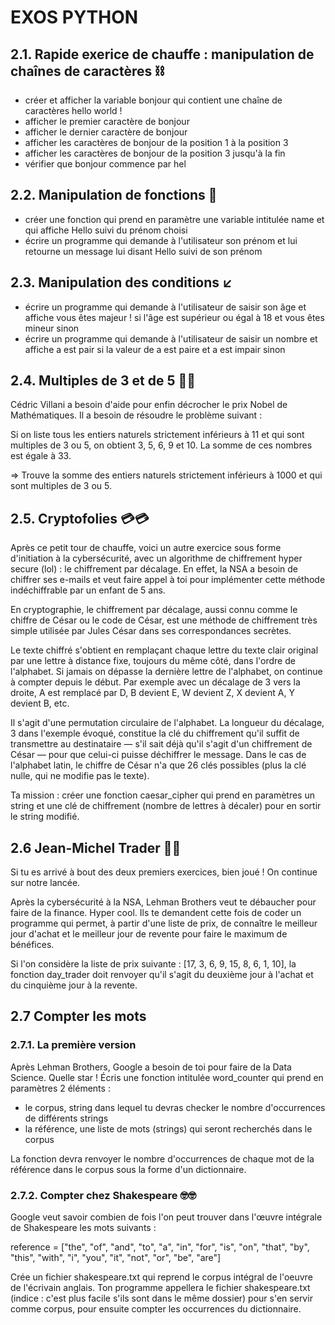 # EXOS PYTHON

## 2.1. Rapide exerice de chauffe : manipulation de chaînes de caractères ⛓

- créer et afficher la variable bonjour qui contient une chaîne de caractères hello world !
- afficher le premier caractère de bonjour
- afficher le dernier caractère de bonjour
- afficher les caractères de bonjour de la position 1 à la position 3
- afficher les caractères de bonjour de la position 3 jusqu'à la fin
- vérifier que bonjour commence par hel

## 2.2. Manipulation de fonctions 🔗

- créer une fonction qui prend en paramètre une variable intitulée name et qui affiche Hello suivi du prénom choisi
- écrire un programme qui demande à l'utilisateur son prénom et lui retourne un message lui disant Hello suivi de son prénom

## 2.3. Manipulation des conditions ↙️

- écrire un programme qui demande à l'utilisateur de saisir son âge et affiche vous êtes majeur ! si l'âge est supérieur ou égal à 18 et vous êtes mineur sinon
- écrire un programme qui demande à l'utilisateur de saisir un nombre et affiche a est pair si la valeur de a est paire et a est impair sinon

## 2.4. Multiples de 3 et de 5 🎲🎲

Cédric Villani a besoin d'aide pour enfin décrocher le prix Nobel de Mathématiques. Il a besoin de résoudre le problème suivant :

Si on liste tous les entiers naturels strictement inférieurs à 11 et qui sont multiples de 3 ou 5, on obtient 3, 5, 6, 9 et 10. La somme de ces nombres est égale à 33.

=> Trouve la somme des entiers naturels strictement inférieurs à 1000 et qui sont multiples de 3 ou 5.

## 2.5. Cryptofolies 💳💳

Après ce petit tour de chauffe, voici un autre exercice sous forme d'initiation à la cybersécurité, avec un algorithme de chiffrement hyper secure (lol) : le chiffrement par décalage. En effet, la NSA a besoin de chiffrer ses e-mails et veut faire appel à toi pour implémenter cette méthode indéchiffrable par un enfant de 5 ans.

En cryptographie, le chiffrement par décalage, aussi connu comme le chiffre de César ou le code de César, est une méthode de chiffrement très simple utilisée par Jules César dans ses correspondances secrètes.

Le texte chiffré s'obtient en remplaçant chaque lettre du texte clair original par une lettre à distance fixe, toujours du même côté, dans l'ordre de l'alphabet. Si jamais on dépasse la dernière lettre de l'alphabet, on continue à compter depuis le début. Par exemple avec un décalage de 3 vers la droite, A est remplacé par D, B devient E, W devient Z, X devient A, Y devient B, etc.

Il s'agit d'une permutation circulaire de l'alphabet. La longueur du décalage, 3 dans l'exemple évoqué, constitue la clé du chiffrement qu'il suffit de transmettre au destinataire — s'il sait déjà qu'il s'agit d'un chiffrement de César — pour que celui-ci puisse déchiffrer le message. Dans le cas de l'alphabet latin, le chiffre de César n'a que 26 clés possibles (plus la clé nulle, qui ne modifie pas le texte).

Ta mission : créer une fonction caesar_cipher qui prend en paramètres un string et une clé de chiffrement (nombre de lettres à décaler) pour en sortir le string modifié.

## 2.6 Jean-Michel Trader 💸💸

Si tu es arrivé à bout des deux premiers exercices, bien joué ! On continue sur notre lancée.

Après la cybersécurité à la NSA, Lehman Brothers veut te débaucher pour faire de la finance. Hyper cool. Ils te demandent cette fois de coder un programme qui permet, à partir d'une liste de prix, de connaître le meilleur jour d'achat et le meilleur jour de revente pour faire le maximum de bénéfices.

Si l'on considère la liste de prix suivante : [17, 3, 6, 9, 15, 8, 6, 1, 10], la fonction day_trader doit renvoyer qu'il s'agit du deuxième jour à l'achat et du cinquième jour à la revente.

## 2.7 Compter les mots

### 2.7.1. La première version

Après Lehman Brothers, Google a besoin de toi pour faire de la Data Science. Quelle star ! Écris une fonction intitulée word_counter qui prend en paramètres 2 éléments :
- le corpus, string dans lequel tu devras checker le nombre d'occurrences de différents strings
- la référence, une liste de mots (strings) qui seront recherchés dans le corpus

La fonction devra renvoyer le nombre d'occurrences de chaque mot de la référence dans le corpus sous la forme d'un dictionnaire.

### 2.7.2. Compter chez Shakespeare 🤓🤓

Google veut savoir combien de fois l'on peut trouver dans l'œuvre intégrale de Shakespeare les mots suivants :

reference = ["the", "of", "and", "to", "a", "in", "for", "is", "on", "that", "by", "this", "with", "i", "you", "it", "not", "or", "be", "are"]

Crée un fichier shakespeare.txt qui reprend le corpus intégral de l'oeuvre de l'écrivain anglais. Ton programme appellera le fichier shakespeare.txt (indice : c'est plus facile s'ils sont dans le même dossier) pour s'en servir comme corpus, pour ensuite compter les occurrences du dictionnaire.
